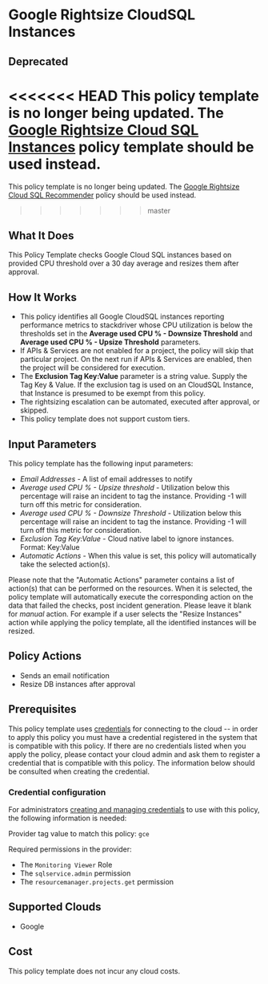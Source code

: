 # Google Rightsize CloudSQL Instances

## Deprecated

<<<<<<< HEAD
This policy template is no longer being updated. The [Google Rightsize Cloud SQL Instances](https://github.com/flexera-public/policy_templates/tree/master/cost/google/rightsize_cloudsql_instances/) policy template should be used instead.
=======
This policy template is no longer being updated. The [Google Rightsize Cloud SQL Recommender](https://github.com/flexera-public/policy_templates/tree/master/cost/google/rightsize_cloudsql_recommendations/) policy should be used instead.
>>>>>>> master

## What It Does

This Policy Template checks Google Cloud SQL instances based on provided CPU threshold over a 30 day average and resizes them after approval.

## How It Works

- This policy identifies all Google CloudSQL instances reporting performance metrics to stackdriver whose CPU utilization is below the thresholds set in the **Average used CPU % - Downsize Threshold** and **Average used CPU % - Upsize Threshold** parameters.
- If APIs & Services are not enabled for a project, the policy will skip that particular project. On the next run if APIs & Services are enabled, then the project will be considered for execution.
- The **Exclusion Tag Key:Value** parameter is a string value.  Supply the Tag Key & Value.  If the exclusion tag is used on an CloudSQL Instance, that Instance is presumed to be exempt from this policy.
- The rightsizing escalation can be automated, executed after approval, or skipped.
- This policy template does not support custom tiers.

## Input Parameters

This policy template has the following input parameters:

- *Email Addresses* - A list of email addresses to notify
- *Average used CPU % - Upsize threshold* - Utilization below this percentage will raise an incident to tag the instance. Providing -1 will turn off this metric for consideration.
- *Average used CPU % - Downsize Threshold* - Utilization below this percentage will raise an incident to tag the instance. Providing -1 will turn off this metric for consideration.
- *Exclusion Tag Key:Value* - Cloud native label to ignore instances. Format: Key:Value
- *Automatic Actions* - When this value is set, this policy will automatically take the selected action(s).

Please note that the "Automatic Actions" parameter contains a list of action(s) that can be performed on the resources. When it is selected, the policy template will automatically execute the corresponding action on the data that failed the checks, post incident generation. Please leave it blank for *manual* action.
For example if a user selects the "Resize Instances" action while applying the policy template, all the identified instances will be resized.

## Policy Actions

- Sends an email notification
- Resize DB instances after approval

## Prerequisites

This policy template uses [credentials](https://docs.flexera.com/flexera/EN/Automation/ManagingCredentialsExternal.htm) for connecting to the cloud -- in order to apply this policy you must have a credential registered in the system that is compatible with this policy. If there are no credentials listed when you apply the policy, please contact your cloud admin and ask them to register a credential that is compatible with this policy. The information below should be consulted when creating the credential.

### Credential configuration

For administrators [creating and managing credentials](https://docs.flexera.com/flexera/EN/Automation/ManagingCredentialsExternal.htm) to use with this policy, the following information is needed:

Provider tag value to match this policy: `gce`

Required permissions in the provider:

- The `Monitoring Viewer` Role
- The `sqlservice.admin` permission
- The `resourcemanager.projects.get` permission

## Supported Clouds

- Google

## Cost

This policy template does not incur any cloud costs.
